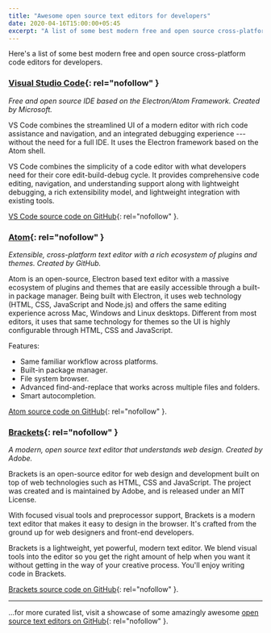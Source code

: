 ```yaml
---
title: "Awesome open source text editors for developers"
date: 2020-04-16T15:00:00+05:45
excerpt: "A list of some best modern free and open source cross-platform code editors for developers."
---
```


Here's a list of some best modern free and open source cross-platform code editors for developers.

### [Visual Studio Code](https://code.visualstudio.com/){: rel="nofollow" }

*Free and open source IDE based on the Electron/Atom Framework. Created by Microsoft.*

VS Code combines the streamlined UI of a modern editor with rich code assistance and navigation, and an integrated debugging experience --- without the need for a full IDE. It uses the Electron framework based on the Atom shell.

VS Code combines the simplicity of a code editor with what developers need for their core edit-build-debug cycle. It provides comprehensive code editing, navigation, and understanding support along with lightweight debugging, a rich extensibility model, and lightweight integration with existing tools.

[VS Code source code on GitHub](https://github.com/microsoft/vscode){: rel="nofollow" }.

### [Atom](https://atom.io/){: rel="nofollow" }

*Extensible, cross-platform text editor with a rich ecosystem of plugins and themes. Created by GitHub.*

Atom is an open-source, Electron based text editor with a massive ecosystem of plugins and themes that are easily accessible through a built-in package manager. Being built with Electron, it uses web technology (HTML, CSS, JavaScript and Node.js) and offers the same editing experience across Mac, Windows and Linux desktops. Different from most editors, it uses that same technology for themes so the UI is highly configurable through HTML, CSS and JavaScript.

Features:
- Same familiar workflow across platforms.
- Built-in package manager.
- File system browser.
- Advanced find-and-replace that works across multiple files and folders.
- Smart autocompletion.

[Atom source code on GitHub](https://github.com/atom/atom){: rel="nofollow" }.

### [Brackets](http://brackets.io/){: rel="nofollow" }

*A modern, open source text editor that understands web design. Created by Adobe.*

Brackets is an open-source editor for web design and development built on top of web technologies such as HTML, CSS and JavaScript. The project was created and is maintained by Adobe, and is released under an MIT License.

With focused visual tools and preprocessor support, Brackets is a modern text editor that makes it easy to design in the browser. It's crafted from the ground up for web designers and front-end developers.

Brackets is a lightweight, yet powerful, modern text editor. We blend visual tools into the editor so you get the right amount of help when you want it without getting in the way of your creative process. You'll enjoy writing code in Brackets.

[Brackets source code on GitHub](https://github.com/adobe/brackets){: rel="nofollow" }.

---

...for more curated list, visit a showcase of some amazingly awesome [open source text editors on GitHub](https://github.com/collections/text-editors){: rel="nofollow" }.
